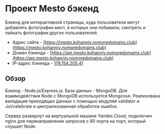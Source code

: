 # Проект Mesto бэкенд

Бэкенд для интерактивной страницы, куда пользователи могут добавлять фотографии мест, в которых они побывали, смотреть и лайкать фотографии других пользователей.

* Адрес сайта - [https://mesto.kohanniy.nomoredomains.club](https://mesto.kohanniy.nomoredomains.club)
* Домен бэкенда - [https://api.mesto.kohanniy.nomoredomains.club](https://api.mesto.kohanniy.nomoredomains.club)
* IP-адрес бэкенда - [178.154.205.41](https://178.154.205.41)

## Обзор

Бэкенд - Node.js/Express.js. База данных - MongoDB. Для взаимодействия Node с MongoDB используется Mongoose. Реализована валидация приходящих данных с помощью модулей validator и Joi/celebrate и централизованная обработка ошибок.

Сервер развернут на виртуальной машине Yandex.Cloud, подключен nginx для перенаправления запросов с 80 порта на порт, который слушает Node.
